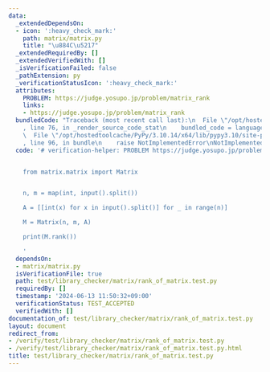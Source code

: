 ```yaml
---
data:
  _extendedDependsOn:
  - icon: ':heavy_check_mark:'
    path: matrix/matrix.py
    title: "\u884C\u5217"
  _extendedRequiredBy: []
  _extendedVerifiedWith: []
  _isVerificationFailed: false
  _pathExtension: py
  _verificationStatusIcon: ':heavy_check_mark:'
  attributes:
    PROBLEM: https://judge.yosupo.jp/problem/matrix_rank
    links:
    - https://judge.yosupo.jp/problem/matrix_rank
  bundledCode: "Traceback (most recent call last):\n  File \"/opt/hostedtoolcache/PyPy/3.10.14/x64/lib/pypy3.10/site-packages/onlinejudge_verify/documentation/build.py\"\
    , line 76, in _render_source_code_stat\n    bundled_code = language.bundle(\n\
    \  File \"/opt/hostedtoolcache/PyPy/3.10.14/x64/lib/pypy3.10/site-packages/onlinejudge_verify/languages/python.py\"\
    , line 96, in bundle\n    raise NotImplementedError\nNotImplementedError\n"
  code: '# verification-helper: PROBLEM https://judge.yosupo.jp/problem/matrix_rank


    from matrix.matrix import Matrix


    n, m = map(int, input().split())

    A = [[int(x) for x in input().split()] for _ in range(n)]

    M = Matrix(n, m, A)

    print(M.rank())

    '
  dependsOn:
  - matrix/matrix.py
  isVerificationFile: true
  path: test/library_checker/matrix/rank_of_matrix.test.py
  requiredBy: []
  timestamp: '2024-06-13 11:50:32+09:00'
  verificationStatus: TEST_ACCEPTED
  verifiedWith: []
documentation_of: test/library_checker/matrix/rank_of_matrix.test.py
layout: document
redirect_from:
- /verify/test/library_checker/matrix/rank_of_matrix.test.py
- /verify/test/library_checker/matrix/rank_of_matrix.test.py.html
title: test/library_checker/matrix/rank_of_matrix.test.py
---
```

